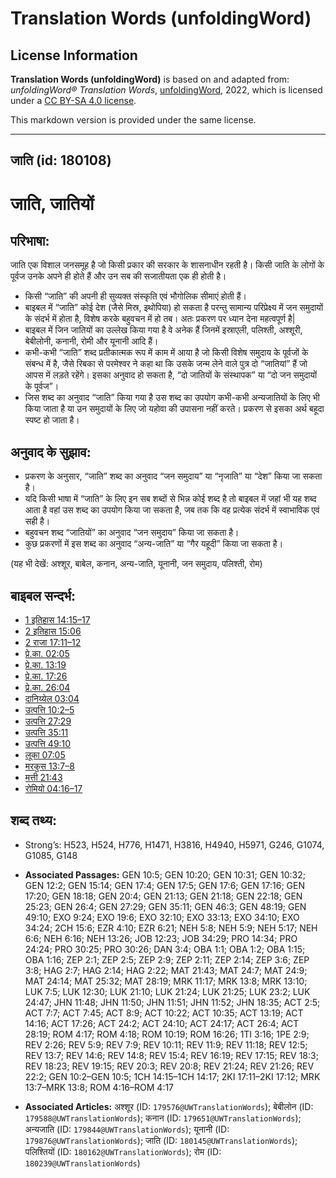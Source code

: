 # Translation Words (unfoldingWord)

## License Information

**Translation Words (unfoldingWord)** is based on and adapted from: _unfoldingWord® Translation Words_, [unfoldingWord](https://unfoldingword.org/utw), 2022, which is licensed under a [CC BY-SA 4.0 license](https://creativecommons.org/licenses/by-sa/4.0/legalcode.en).

This markdown version is provided under the same license.



--------------------------------

## जाति (id: 180108)

जाति, जातियों
=============

परिभाषा:
--------

जाति एक विशाल जनसमूह है जो किसी प्रकार की सरकार के शासनाधीन रहती है। किसी जाति के लोगों के पूर्वज उनके अपने ही होते हैं और उन सब की सजातीयता एक ही होती है।

* किसी “जाति” की अपनी ही सुव्यक्त संस्कृति एवं भौगोलिक सीमाएं होती हैं।
* बाइबल में “जाति” कोई देश (जैसे मिस्र, इथोपिया) हो सकता है परन्तु सामान्य परिप्रेक्ष्य में जन समुदायों के संदर्भ में होता है, विशेष करके बहुवचन में हो तब। अतः प्रकरण पर ध्यान देना महत्वपूर्ण है\|
* बाइबल में जिन जातियों का उल्लेख किया गया है वे अनेक हैं जिनमें इस्राएली, पलिश्ती, अश्शूरी, बेबीलोनी, कनानी, रोमी और यूनानी आदि हैं।
* कभी\-कभी “जाति” शब्द प्रतीकात्मक रूप में काम में आया है जो किसी विशेष समुदाय के पूर्वजों के संबन्ध में है, जैसे रिबका से परमेश्वर ने कहा था कि उसके जन्म लेने वाले पुत्र दो “जातियां” हैं जो आपस में लड़ते रहेंगे। इसका अनुवाद हो सकता है, “दो जातियों के संस्थापक” या “दो जन समुदायों के पूर्वज”।
* जिस शब्द का अनुवाद “जाति” किया गया है उस शब्द का उपयोग कभी\-कभी अन्यजातियों के लिए भी किया जाता है या उन समुदायों के लिए जो यहोवा की उपासना नहीं करते। प्रकरण से इसका अर्थ बहूदा स्पष्ट हो जाता है।

अनुवाद के सुझाव:
----------------

* प्रकरण के अनुसार, “जाति” शब्द का अनुवाद “जन समुदाय” या “नृजाति” या “देश” किया जा सकता है।
* यदि किसी भाषा में “जाति” के लिए इन सब शब्दों से भिन्न कोई शब्द है तो बाइबल में जहां भी यह शब्द आता है वहां उस शब्द का उपयोग किया जा सकता है, जब तक कि वह प्रत्येक संदर्भ में स्वाभाविक एवं सही है।
* बहुवचन शब्द “जातियों” का अनुवाद “जन समुदाय” किया जा सकता है।
* कुछ प्रकरणों में इस शब्द का अनुवाद “अन्य\-जाति” या “गैर यहूदी” किया जा सकता है।

(यह भी देखें: अश्शूर, बाबेल, कनान, अन्य\-जाति, यूनानी, जन समुदाय, पलिश्ती, रोम)

बाइबल सन्दर्भ:
--------------

* [1 इतिहास 14:15–17](https://ref.ly/1Chr0:0)
* [2 इतिहास 15:06](https://ref.ly/2Chr0:0)
* [2 राजा 17:11–12](https://ref.ly/2Kgs0:0)
* [प्रे.का. 02:05](https://ref.ly/Acts2:5)
* [प्रे.का. 13:19](https://ref.ly/Acts13:19)
* [प्रे.का. 17:26](https://ref.ly/Acts17:26)
* [प्रे.का. 26:04](https://ref.ly/Acts26:4)
* [दानिय्येल 03:04](https://ref.ly/Dan3:4)
* [उत्पत्ति 10:2–5](https://ref.ly/Gen10:2-Gen10:5)
* [उत्पत्ति 27:29](https://ref.ly/Gen27:29)
* [उत्पत्ति 35:11](https://ref.ly/Gen35:11)
* [उत्पत्ति 49:10](https://ref.ly/Gen49:10)
* [लूका 07:05](https://ref.ly/Luke7:5)
* [मरकुस 13:7–8](https://ref.ly/Mark13:7-Mark13:8)
* [मत्ती 21:43](https://ref.ly/Matt21:43)
* [रोमियो 04:16–17](https://ref.ly/Rom4:16-Rom4:17)

शब्द तथ्य:
----------

* Strong’s: H523, H524, H776, H1471, H3816, H4940, H5971, G246, G1074, G1085, G148

* **Associated Passages:** GEN 10:5; GEN 10:20; GEN 10:31; GEN 10:32; GEN 12:2; GEN 15:14; GEN 17:4; GEN 17:5; GEN 17:6; GEN 17:16; GEN 17:20; GEN 18:18; GEN 20:4; GEN 21:13; GEN 21:18; GEN 22:18; GEN 25:23; GEN 26:4; GEN 27:29; GEN 35:11; GEN 46:3; GEN 48:19; GEN 49:10; EXO 9:24; EXO 19:6; EXO 32:10; EXO 33:13; EXO 34:10; EXO 34:24; 2CH 15:6; EZR 4:10; EZR 6:21; NEH 5:8; NEH 5:9; NEH 5:17; NEH 6:6; NEH 6:16; NEH 13:26; JOB 12:23; JOB 34:29; PRO 14:34; PRO 24:24; PRO 30:25; PRO 30:26; DAN 3:4; OBA 1:1; OBA 1:2; OBA 1:15; OBA 1:16; ZEP 2:1; ZEP 2:5; ZEP 2:9; ZEP 2:11; ZEP 2:14; ZEP 3:6; ZEP 3:8; HAG 2:7; HAG 2:14; HAG 2:22; MAT 21:43; MAT 24:7; MAT 24:9; MAT 24:14; MAT 25:32; MAT 28:19; MRK 11:17; MRK 13:8; MRK 13:10; LUK 7:5; LUK 12:30; LUK 21:10; LUK 21:24; LUK 21:25; LUK 23:2; LUK 24:47; JHN 11:48; JHN 11:50; JHN 11:51; JHN 11:52; JHN 18:35; ACT 2:5; ACT 7:7; ACT 7:45; ACT 8:9; ACT 10:22; ACT 10:35; ACT 13:19; ACT 14:16; ACT 17:26; ACT 24:2; ACT 24:10; ACT 24:17; ACT 26:4; ACT 28:19; ROM 4:17; ROM 4:18; ROM 10:19; ROM 16:26; 1TI 3:16; 1PE 2:9; REV 2:26; REV 5:9; REV 7:9; REV 10:11; REV 11:9; REV 11:18; REV 12:5; REV 13:7; REV 14:6; REV 14:8; REV 15:4; REV 16:19; REV 17:15; REV 18:3; REV 18:23; REV 19:15; REV 20:3; REV 20:8; REV 21:24; REV 21:26; REV 22:2; GEN 10:2–GEN 10:5; 1CH 14:15–1CH 14:17; 2KI 17:11–2KI 17:12; MRK 13:7–MRK 13:8; ROM 4:16–ROM 4:17
* **Associated Articles:** अश्शूर (ID: `179576@UWTranslationWords`); बेबीलोन (ID: `179588@UWTranslationWords`); कनान (ID: `179651@UWTranslationWords`); अन्यजाति (ID: `179844@UWTranslationWords`); यूनानी (ID: `179876@UWTranslationWords`); जाति (ID: `180145@UWTranslationWords`); पलिश्तियों (ID: `180162@UWTranslationWords`); रोम (ID: `180239@UWTranslationWords`)

